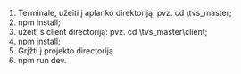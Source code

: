 1. Terminale, užeiti į aplanko direktoriją:
   pvz. cd <diskas>\tvs_master;
2. npm install;
3. užeiti š client directoriją:
   pvz. cd <diskas>\tvs_master\client;
4. npm install;
5. Grįžti į projekto directoriją
6. npm run dev.
